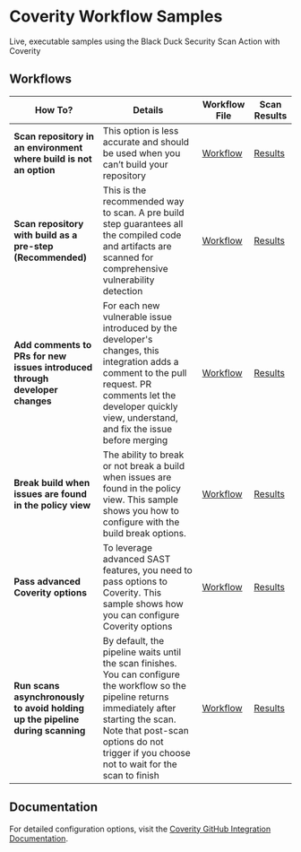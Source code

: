 # Coverity Workflow Samples                                                                                                                                                                                                                  
                                                                                                                                                                                                                                         
Live, executable samples using the Black Duck Security Scan Action with Coverity                                                                                                                                        
                                                                                                                                                                                                                                         
## Workflows                                                                                                                                                                                                                    
                                                                                                                                                                                                                                         
| How To? | Details | Workflow File | Scan Results |                                                                                                                                                                          
|---------|-------------|---------------|---------------------|                                                                                                                                                                          
| **Scan repository in an environment where build is not an option** | This option is less accurate and should be used when you can’t build your repository | [Workflow](https://github.com/coverity-cnc-workflow-examples/install-directory-custom-paths/blob/main/.github/workflows/nodejs-npm.yml) | [Results](https://coverity-cnc-workflow-examples.github.io/install-directory-custom-paths/) |                                                                                                                                             
| **Scan repository with build as a pre-step (Recommended)** | This is the recommended way to scan. A pre build step guarantees all the compiled code and artifacts are scanned for comprehensive vulnerability detection | [Workflow](https://github.com/coverity-cnc-workflow-examples/basic-scan/blob/main/.github/workflows/nodejs-npm.yml) | [Results](https://coverity-cnc-workflow-examples.github.io/basic-scan/) |                                                                                                                                                                 
| **Add comments to PRs for new issues introduced through developer changes** | For each new vulnerable issue introduced by the developer's changes, this integration adds a comment to the pull request. PR comments let the developer quickly view, understand, and fix the issue before merging | [Workflow](https://github.com/coverity-cnc-workflow-examples/pr-comments/blob/main/.github/workflows/nodejs-npm.yml) | [Results](https://coverity-cnc-workflow-examples.github.io/pr-comments/) |                                                                                                                                                                
| **Break build when issues are found in the policy view** | The ability to break or not break a build when issues are found in the policy view. This sample shows you how to configure with the build break options. | [Workflow](https://github.com/coverity-cnc-workflow-examples/build-break/blob/main/.github/workflows/nodejs-npm.yml) | [Results](https://coverity-cnc-workflow-examples.github.io/build-break/) |                                                                                                                                                                
| **Pass advanced Coverity options** | To leverage advanced SAST features, you need to pass options to Coverity. This sample shows how you can configure Coverity options | [Workflow](https://github.com/coverity-cnc-workflow-examples/arbitrary-params/blob/main/.github/workflows/nodejs-npm.yml) | [Results](https://coverity-cnc-workflow-examples.github.io/arbitrary-params/) |                                                                                                                                                           
| **Run scans asynchronously to avoid holding up the pipeline during scanning** | By default, the pipeline waits until the scan finishes. You can configure the workflow so the pipeline returns immediately after starting the scan. Note that post-scan options do not trigger if you choose not to wait for the scan to finish | [Workflow](https://github.com/coverity-cnc-workflow-examples/async-mode/blob/main/.github/workflows/nodejs-npm.yml) | [Results](https://coverity-cnc-workflow-examples.github.io/async-mode/) |                                                                                                                                                                                                                                                                                                                           
                                                                                                                                                                                                                                         
## Documentation                                                                                                                                                                                                                         
                                                                                                                                                                                                                                         
For detailed configuration options, visit the [Coverity GitHub Integration Documentation](https://documentation.blackduck.com/category/cicd_integrations). 
